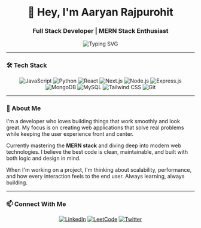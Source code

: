 <div align="center">

# 👋 Hey, I'm Aaryan Rajpurohit

### Full Stack Developer | MERN Stack Enthusiast

![Typing SVG](https://readme-typing-svg.herokuapp.com?font=Fira+Code&size=18&pause=1000&color=3B82F6&center=true&vCenter=true&width=435&lines=Building+the+web%2C+one+project+at+a+time;Always+learning%2C+always+creating;Passionate+about+clean+code+%26+great+UX)

</div>

---

### 🛠️ Tech Stack

<div align="center">

![JavaScript](https://img.shields.io/badge/JavaScript-F7DF1E?style=for-the-badge&logo=javascript&logoColor=black)
![Python](https://img.shields.io/badge/Python-3776AB?style=for-the-badge&logo=python&logoColor=white)
![React](https://img.shields.io/badge/React-20232A?style=for-the-badge&logo=react&logoColor=61DAFB)
![Next.js](https://img.shields.io/badge/Next.js-000000?style=for-the-badge&logo=nextdotjs&logoColor=white)
![Node.js](https://img.shields.io/badge/Node.js-339933?style=for-the-badge&logo=nodedotjs&logoColor=white)
![Express.js](https://img.shields.io/badge/Express.js-000000?style=for-the-badge&logo=express&logoColor=white)
![MongoDB](https://img.shields.io/badge/MongoDB-47A248?style=for-the-badge&logo=mongodb&logoColor=white)
![MySQL](https://img.shields.io/badge/MySQL-4479A1?style=for-the-badge&logo=mysql&logoColor=white)
![Tailwind CSS](https://img.shields.io/badge/Tailwind_CSS-38B2AC?style=for-the-badge&logo=tailwind-css&logoColor=white)
![Git](https://img.shields.io/badge/Git-F05032?style=for-the-badge&logo=git&logoColor=white)

</div>

---

### 🚀 About Me

I'm a developer who loves building things that work smoothly and look great. My focus is on creating web applications that solve real problems while keeping the user experience front and center.

Currently mastering the **MERN stack** and diving deep into modern web technologies. I believe the best code is clean, maintainable, and built with both logic and design in mind.

When I'm working on a project, I'm thinking about scalability, performance, and how every interaction feels to the end user. Always learning, always building.

---

### 📫 Connect With Me

<div align="center">

[![LinkedIn](https://img.shields.io/badge/LinkedIn-0A66C2?style=for-the-badge&logo=linkedin&logoColor=white)](https://linkedin.com/in/aaryan-rajpurohit)
[![LeetCode](https://img.shields.io/badge/LeetCode-FFA116?style=for-the-badge&logo=leetcode&logoColor=white)](https://leetcode.com/u/aaryanrajpurohit/)
[![Twitter](https://img.shields.io/badge/Twitter-1DA1F2?style=for-the-badge&logo=twitter&logoColor=white)](https://twitter.com/aaryanrpurohit)

</div>
